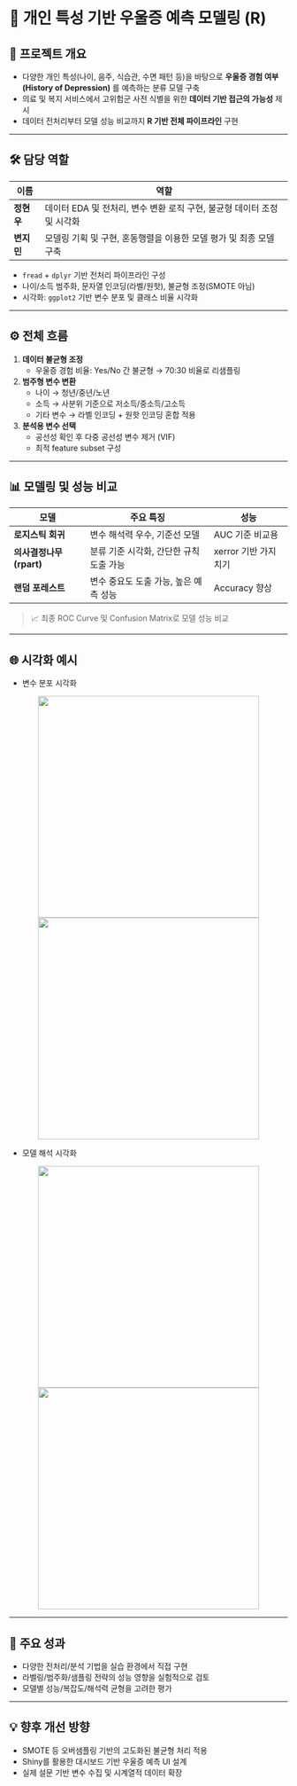 # 🧠 개인 특성 기반 우울증 예측 모델링 (R)

## 🎯 프로젝트 개요

- 다양한 개인 특성(나이, 음주, 식습관, 수면 패턴 등)을 바탕으로 **우울증 경험 여부(History of Depression)** 를 예측하는 분류 모델 구축
- 의료 및 복지 서비스에서 고위험군 사전 식별을 위한 **데이터 기반 접근의 가능성** 제시
- 데이터 전처리부터 모델 성능 비교까지 **R 기반 전체 파이프라인** 구현

---

## 🛠️ 담당 역할

| 이름 | 역할 |
|------|------|
| **정현우** | 데이터 EDA 및 전처리, 변수 변환 로직 구현, 불균형 데이터 조정 및 시각화 |
| **변지민** | 모델링 기획 및 구현, 혼동행렬을 이용한 모델 평가 및 최종 모델 구축 |

- `fread` + `dplyr` 기반 전처리 파이프라인 구성
- 나이/소득 범주화, 문자열 인코딩(라벨/원핫), 불균형 조정(SMOTE 아님)
- 시각화: `ggplot2` 기반 변수 분포 및 클래스 비율 시각화

---

## ⚙️ 전체 흐름

1. **데이터 불균형 조정**
   - 우울증 경험 비율: Yes/No 간 불균형 → 70:30 비율로 리샘플링
2. **범주형 변수 변환**
   - 나이 → 청년/중년/노년
   - 소득 → 사분위 기준으로 저소득/중소득/고소득
   - 기타 변수 → 라벨 인코딩 + 원핫 인코딩 혼합 적용
3. **분석용 변수 선택**
   - 공선성 확인 후 다중 공선성 변수 제거 (VIF)
   - 최적 feature subset 구성

---

## 📊 모델링 및 성능 비교

| 모델 | 주요 특징 | 성능 |
|------|-----------|------|
| **로지스틱 회귀** | 변수 해석력 우수, 기준선 모델 | AUC 기준 비교용 |
| **의사결정나무 (rpart)** | 분류 기준 시각화, 간단한 규칙 도출 가능 | xerror 기반 가지치기 |
| **랜덤 포레스트** | 변수 중요도 도출 가능, 높은 예측 성능 | Accuracy 향상 |

> 📈 최종 ROC Curve 및 Confusion Matrix로 모델 성능 비교

---

## 🌐 시각화 예시

- 변수 분포 시각화

<p align="center">
  <img src="https://github.com/user-attachments/assets/bba7bc78-18ce-4338-924d-61e8febf88d6" width="400"/>
  <img src="https://github.com/user-attachments/assets/32658e00-cecf-475f-8990-887e94ead21a" width="400"/>
</p>

- 모델 해석 시각화

<p align="center">
  <img src="./ppt_extract/ppt/media/image3.png" width="400"/>
  <img src="./ppt_extract/ppt/media/image4.png" width="400"/>
</p>

---

## 🧾 주요 성과

- 다양한 전처리/분석 기법을 실습 환경에서 직접 구현
- 라벨링/범주화/샘플링 전략의 성능 영향을 실험적으로 검토
- 모델별 성능/복잡도/해석력 균형을 고려한 평가

---

## 💡 향후 개선 방향

- SMOTE 등 오버샘플링 기반의 고도화된 불균형 처리 적용
- Shiny를 활용한 대시보드 기반 우울증 예측 UI 설계
- 실제 설문 기반 변수 수집 및 시계열적 데이터 확장

